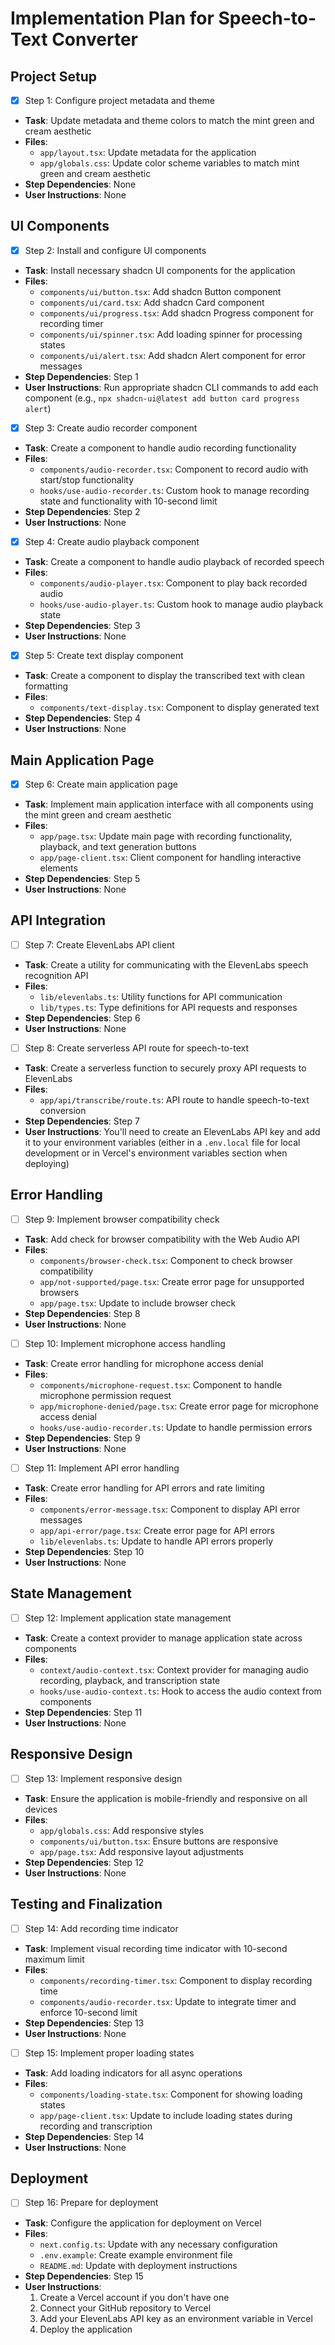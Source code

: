 # Implementation Plan for Speech-to-Text Converter

## Project Setup
- [x] Step 1: Configure project metadata and theme
 - **Task**: Update metadata and theme colors to match the mint green and cream aesthetic
 - **Files**:
   - `app/layout.tsx`: Update metadata for the application
   - `app/globals.css`: Update color scheme variables to match mint green and cream aesthetic
 - **Step Dependencies**: None
 - **User Instructions**: None

## UI Components
- [x] Step 2: Install and configure UI components
 - **Task**: Install necessary shadcn UI components for the application
 - **Files**:
   - `components/ui/button.tsx`: Add shadcn Button component
   - `components/ui/card.tsx`: Add shadcn Card component
   - `components/ui/progress.tsx`: Add shadcn Progress component for recording timer
   - `components/ui/spinner.tsx`: Add loading spinner for processing states
   - `components/ui/alert.tsx`: Add shadcn Alert component for error messages
 - **Step Dependencies**: Step 1
 - **User Instructions**: Run appropriate shadcn CLI commands to add each component (e.g., `npx shadcn-ui@latest add button card progress alert`)

- [x] Step 3: Create audio recorder component
 - **Task**: Create a component to handle audio recording functionality
 - **Files**:
   - `components/audio-recorder.tsx`: Component to record audio with start/stop functionality
   - `hooks/use-audio-recorder.ts`: Custom hook to manage recording state and functionality with 10-second limit
 - **Step Dependencies**: Step 2
 - **User Instructions**: None

- [x] Step 4: Create audio playback component
 - **Task**: Create a component to handle audio playback of recorded speech
 - **Files**:
   - `components/audio-player.tsx`: Component to play back recorded audio
   - `hooks/use-audio-player.ts`: Custom hook to manage audio playback state
 - **Step Dependencies**: Step 3
 - **User Instructions**: None

- [x] Step 5: Create text display component
 - **Task**: Create a component to display the transcribed text with clean formatting
 - **Files**:
   - `components/text-display.tsx`: Component to display generated text
 - **Step Dependencies**: Step 4
 - **User Instructions**: None

## Main Application Page
- [x] Step 6: Create main application page
 - **Task**: Implement main application interface with all components using the mint green and cream aesthetic
 - **Files**:
   - `app/page.tsx`: Update main page with recording functionality, playback, and text generation buttons
   - `app/page-client.tsx`: Client component for handling interactive elements
 - **Step Dependencies**: Step 5
 - **User Instructions**: None

## API Integration
- [ ] Step 7: Create ElevenLabs API client
 - **Task**: Create a utility for communicating with the ElevenLabs speech recognition API
 - **Files**:
   - `lib/elevenlabs.ts`: Utility functions for API communication
   - `lib/types.ts`: Type definitions for API requests and responses
 - **Step Dependencies**: Step 6
 - **User Instructions**: None

- [ ] Step 8: Create serverless API route for speech-to-text
 - **Task**: Create a serverless function to securely proxy API requests to ElevenLabs
 - **Files**:
   - `app/api/transcribe/route.ts`: API route to handle speech-to-text conversion
 - **Step Dependencies**: Step 7
 - **User Instructions**: You'll need to create an ElevenLabs API key and add it to your environment variables (either in a `.env.local` file for local development or in Vercel's environment variables section when deploying)

## Error Handling
- [ ] Step 9: Implement browser compatibility check
 - **Task**: Add check for browser compatibility with the Web Audio API
 - **Files**:
   - `components/browser-check.tsx`: Component to check browser compatibility
   - `app/not-supported/page.tsx`: Create error page for unsupported browsers
   - `app/page.tsx`: Update to include browser check
 - **Step Dependencies**: Step 8
 - **User Instructions**: None

- [ ] Step 10: Implement microphone access handling
 - **Task**: Create error handling for microphone access denial
 - **Files**:
   - `components/microphone-request.tsx`: Component to handle microphone permission request
   - `app/microphone-denied/page.tsx`: Create error page for microphone access denial
   - `hooks/use-audio-recorder.ts`: Update to handle permission errors
 - **Step Dependencies**: Step 9
 - **User Instructions**: None

- [ ] Step 11: Implement API error handling
 - **Task**: Create error handling for API errors and rate limiting
 - **Files**:
   - `components/error-message.tsx`: Component to display API error messages
   - `app/api-error/page.tsx`: Create error page for API errors
   - `lib/elevenlabs.ts`: Update to handle API errors properly
 - **Step Dependencies**: Step 10
 - **User Instructions**: None

## State Management
- [ ] Step 12: Implement application state management
 - **Task**: Create a context provider to manage application state across components
 - **Files**:
   - `context/audio-context.tsx`: Context provider for managing audio recording, playback, and transcription state
   - `hooks/use-audio-context.ts`: Hook to access the audio context from components
 - **Step Dependencies**: Step 11
 - **User Instructions**: None

## Responsive Design
- [ ] Step 13: Implement responsive design
 - **Task**: Ensure the application is mobile-friendly and responsive on all devices
 - **Files**:
   - `app/globals.css`: Add responsive styles
   - `components/ui/button.tsx`: Ensure buttons are responsive
   - `app/page.tsx`: Add responsive layout adjustments
 - **Step Dependencies**: Step 12
 - **User Instructions**: None

## Testing and Finalization
- [ ] Step 14: Add recording time indicator
 - **Task**: Implement visual recording time indicator with 10-second maximum limit
 - **Files**:
   - `components/recording-timer.tsx`: Component to display recording time
   - `components/audio-recorder.tsx`: Update to integrate timer and enforce 10-second limit
 - **Step Dependencies**: Step 13
 - **User Instructions**: None

- [ ] Step 15: Implement proper loading states
 - **Task**: Add loading indicators for all async operations
 - **Files**:
   - `components/loading-state.tsx`: Component for showing loading states
   - `app/page-client.tsx`: Update to include loading states during recording and transcription
 - **Step Dependencies**: Step 14
 - **User Instructions**: None

## Deployment
- [ ] Step 16: Prepare for deployment
 - **Task**: Configure the application for deployment on Vercel
 - **Files**:
   - `next.config.ts`: Update with any necessary configuration
   - `.env.example`: Create example environment file
   - `README.md`: Update with deployment instructions
 - **Step Dependencies**: Step 15
 - **User Instructions**: 
   1. Create a Vercel account if you don't have one
   2. Connect your GitHub repository to Vercel
   3. Add your ElevenLabs API key as an environment variable in Vercel
   4. Deploy the application